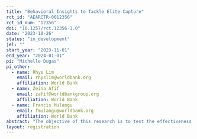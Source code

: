 ```yaml
---
title: "Behavioral Insights to Tackle Elite Capture"
rct_id: "AEARCTR-0012356"
rct_id_num: "12356"
doi: "10.1257/rct.12356-1.0"
date: "2023-10-26"
status: "in_development"
jel: ""
start_year: "2023-11-01"
end_year: "2024-01-01"
pi: "Michelle Dugas"
pi_other:
  - name: Rhys Lim
    email: rhyslim@worldbank.org
    affiliation: World Bank
  - name: Zeina Afif
    email: zafif@worldbankgroup.org
    affiliation: World Bank
  - name: Francis Mulangu
    email: fmulangu@worldbank.org
    affiliation: World Bank
abstract: "The objective of this research is to test the effectiveness various interventions to increase cooperation and trust among Malagasy by exposing participants to a series of framings or questions that promote cooperative behavior. Our work aims to develop a chatbot-based game to achieve this objective of boosting cooperation and feelings of trust. In addition, we aim to understand the factors that drive competitive and corrupt behavior. The success of the intervention will be measured by comparing the performance in an economic trust game between the different interventions."
layout: registration
---
```



